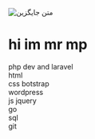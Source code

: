 ![متن جایگزین](https://media.giphy.com/media/WUlplcMpOCEmTGBtBW/giphy.gif)
<h1>hi im mr mp </h1>

php dev and laravel
<br>
html
<br>
css botstrap 
<br>
wordpress 
<br>
js jquery 
<br>
go 
<br>
sql 
<br>
git 
